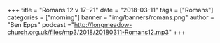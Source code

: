 +++
title = "Romans 12 v 17–21"
date = "2018-03-11"
tags = ["Romans"]
categories = ["morning"]
banner = "img/banners/romans.png"
author = "Ben Epps"
podcast ="http://longmeadow-church.org.uk/files/mp3/2018/20180311-Romans12.mp3"
+++
